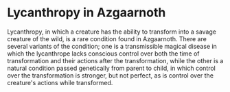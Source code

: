 # Lycanthropy in Azgaarnoth

Lycanthropy, in which a creature has the ability to transform into a savage creature of the wild, is a rare condition found in Azgaarnoth. There are several variants of the condition; one is a transmissible magical disease in which the lycanthrope lacks conscious control over both the time of transformation and their actions after the transformation, while the other is a natural condition passed genetically from parent to child, in which control over the transformation is stronger, but not perfect, as is control over the creature's actions while transformed.

